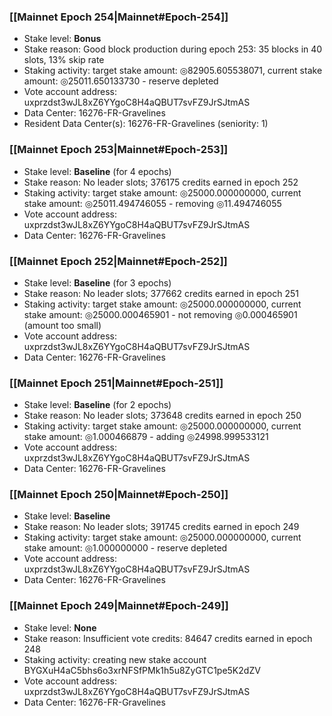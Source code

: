 ### [[Mainnet Epoch 254|Mainnet#Epoch-254]]
* Stake level: **Bonus**
* Stake reason: Good block production during epoch 253: 35 blocks in 40 slots, 13% skip rate
* Staking activity: target stake amount: ◎82905.605538071, current stake amount: ◎25011.650133730 - reserve depleted
* Vote account address: uxprzdst3wJL8xZ6YYgoC8H4aQBUT7svFZ9JrSJtmAS
* Data Center: 16276-FR-Gravelines
* Resident Data Center(s): 16276-FR-Gravelines (seniority: 1)
### [[Mainnet Epoch 253|Mainnet#Epoch-253]]
* Stake level: **Baseline** (for 4 epochs)
* Stake reason: No leader slots; 376175 credits earned in epoch 252
* Staking activity: target stake amount: ◎25000.000000000, current stake amount: ◎25011.494746055 - removing ◎11.494746055
* Vote account address: uxprzdst3wJL8xZ6YYgoC8H4aQBUT7svFZ9JrSJtmAS
* Data Center: 16276-FR-Gravelines
### [[Mainnet Epoch 252|Mainnet#Epoch-252]]
* Stake level: **Baseline** (for 3 epochs)
* Stake reason: No leader slots; 377662 credits earned in epoch 251
* Staking activity: target stake amount: ◎25000.000000000, current stake amount: ◎25000.000465901 - not removing ◎0.000465901 (amount too small)
* Vote account address: uxprzdst3wJL8xZ6YYgoC8H4aQBUT7svFZ9JrSJtmAS
* Data Center: 16276-FR-Gravelines
### [[Mainnet Epoch 251|Mainnet#Epoch-251]]
* Stake level: **Baseline** (for 2 epochs)
* Stake reason: No leader slots; 373648 credits earned in epoch 250
* Staking activity: target stake amount: ◎25000.000000000, current stake amount: ◎1.000466879 - adding ◎24998.999533121
* Vote account address: uxprzdst3wJL8xZ6YYgoC8H4aQBUT7svFZ9JrSJtmAS
* Data Center: 16276-FR-Gravelines
### [[Mainnet Epoch 250|Mainnet#Epoch-250]]
* Stake level: **Baseline**
* Stake reason: No leader slots; 391745 credits earned in epoch 249
* Staking activity: target stake amount: ◎25000.000000000, current stake amount: ◎1.000000000 - reserve depleted
* Vote account address: uxprzdst3wJL8xZ6YYgoC8H4aQBUT7svFZ9JrSJtmAS
* Data Center: 16276-FR-Gravelines
### [[Mainnet Epoch 249|Mainnet#Epoch-249]]
* Stake level: **None**
* Stake reason: Insufficient vote credits: 84647 credits earned in epoch 248
* Staking activity: creating new stake account BYGXuH4aC5bhs6o3xrNFSfPMk1h5u8ZyGTC1pe5K2dZV
* Vote account address: uxprzdst3wJL8xZ6YYgoC8H4aQBUT7svFZ9JrSJtmAS
* Data Center: 16276-FR-Gravelines
